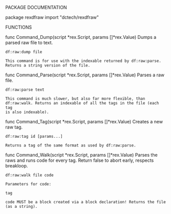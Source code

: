 PACKAGE DOCUMENTATION

package rexdfraw
    import "dctech/rexdfraw"



FUNCTIONS

func Command_Dump(script *rex.Script, params []*rex.Value)
    Dumps a parsed raw file to text.

	df:raw:dump file

    This command is for use with the indexable returned by df:raw:parse.
    Returns a string version of the file.

func Command_Parse(script *rex.Script, params []*rex.Value)
    Parses a raw file.

	df:raw:parse text

    This command is much slower, but also far more flexible, than
    df:raw:walk. Returns an indexable of all the tags in the file (each tag
    is also indexable).

func Command_Tag(script *rex.Script, params []*rex.Value)
    Creates a new raw tag.

	df:raw:tag id [params...]

    Returns a tag of the same format as used by df:raw:parse.

func Command_Walk(script *rex.Script, params []*rex.Value)
    Parses the raws and runs code for every tag. Return false to abort
    early, respects breakloop.

	df:raw:walk file code

    Parameters for code:

	tag

    code MUST be a block created via a block declaration! Returns the file
    (as a string).


